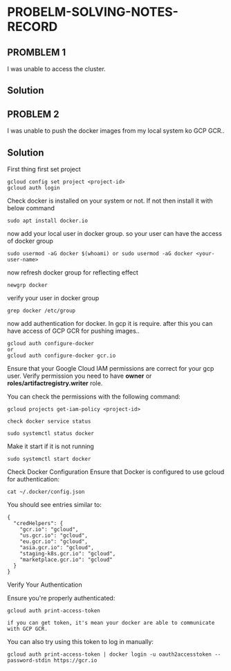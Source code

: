 # PROBELM-SOLVING-NOTES-RECORD

## PROMBLEM 1

I was unable to access the cluster.

## Solution

## PROBLEM 2

I was unable to push the docker images from my local system ko GCP GCR..

## Solution
First thing first set project
  
    gcloud config set project <project-id>
    gcloud auth login

Check docker is installed on your system or not. If not then install it with below command

    sudo apt install docker.io

now add your local user in docker group. so your user can have the access of docker group

    sudo usermod -aG docker $(whoami) or sudo usermod -aG docker <your-user-name>
    
now refresh docker group for reflecting effect

    newgrp docker       

verify your user in docker group

    grep docker /etc/group

now add authentication for docker. In gcp it is require. after this you can have access of GCP GCR for pushing images..
   
    gcloud auth configure-docker 
    or 
    gcloud auth configure-docker gcr.io

Ensure that your Google Cloud IAM permissions are correct for your gcp user. Verify permission you need to have **owner** or **roles/artifactregistry.writer** role.

You can check the permissions with the following command:
  
    gcloud projects get-iam-policy <project-id>

    check docker service status

    sudo systemctl status docker

Make it start if it is not running

    sudo systemctl start docker

Check Docker Configuration
Ensure that Docker is configured to use gcloud for authentication:

    cat ~/.docker/config.json

  You should see entries similar to:

    {
      "credHelpers": {
        "gcr.io": "gcloud",
        "us.gcr.io": "gcloud",
        "eu.gcr.io": "gcloud",
        "asia.gcr.io": "gcloud",
        "staging-k8s.gcr.io": "gcloud",
        "marketplace.gcr.io": "gcloud"
      }
    }

Verify Your Authentication

Ensure you're properly authenticated:

    gcloud auth print-access-token

    if you can get token, it's mean your docker are able to communicate with GCP GCR.

You can also try using this token to log in manually:

    gcloud auth print-access-token | docker login -u oauth2accesstoken --password-stdin https://gcr.io

  
  

  
